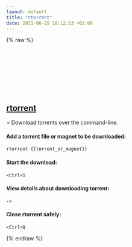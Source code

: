 ```yaml
---
layout: default
title: "rtorrent"
date: 2021-06-25 18:12:13 +02:00
---
```

{% raw %}
<h2 id="rtorrent">
  <a href="/en/linux/rtorrent.html">rtorrent</a> <a href="#rtorrent"><svg class="icon">
    <use href="/assets/images/unicode_sprite.svg#link" />
  </svg></a>
</h2>
> Download torrents over the command-line.

#### Add a torrent file or magnet to be downloaded:
```shell
rtorrent {{torrent_or_magnet}}
```
#### Start the download:
```shell
<Ctrl>S
```
#### View details about downloading torrent:
```shell
->
```
#### Close rtorrent safely:
```shell
<Ctrl>Q
```
{% endraw %}